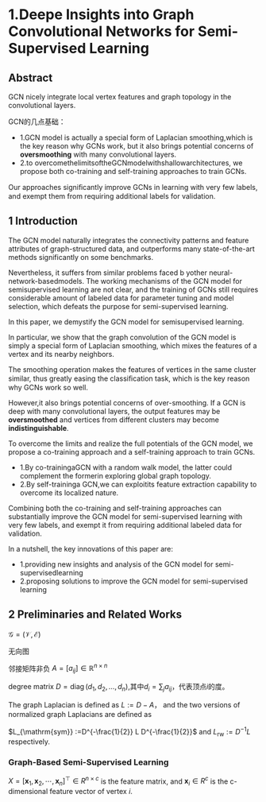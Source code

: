# 1.Deepe Insights into Graph Convolutional Networks for Semi-Supervised Learning

## Abstract 

GCN nicely integrate local vertex features and graph topology in the convolutional layers.

GCN的几点基础：
- 1.GCN model is actually a special form of Laplacian smoothing,which is the key reason why GCNs work, but it also brings potential concerns of **oversmoothing** with many convolutional layers.
- 2.to overcomethelimitsoftheGCNmodelwithshallowarchitectures, we propose both co-training and self-training approaches to train GCNs.

Our approaches signiﬁcantly improve GCNs in learning with very few labels, and exempt them from requiring additional labels for validation.

## 1 Introduction 

The GCN model naturally integrates the connectivity patterns and feature attributes of graph-structured data, and outperforms many state-of-the-art methods significantly on some benchmarks.

Nevertheless, it suffers from similar problems faced b yother neural-network-basedmodels. The working mechanisms of the GCN model for semisupervised learning are not clear, and the training of GCNs still requires considerable amount of labeled data for parameter tuning and model selection, 
which defeats the purpose for semi-supervised learning. 

In this paper, we demystify the GCN model for semisupervised learning.

In particular, we show that the graph convolution of the GCN model is simply a special form of Laplacian smoothing, which mixes the features of a vertex and its nearby neighbors.
 
The smoothing operation makes the features of vertices in the same cluster similar, thus greatly easing the classiﬁcation task, which is the key reason why GCNs work so well.
 
However,it also brings potential concerns of over-smoothing. If a GCN is deep with many convolutional layers, the output features may be **oversmoothed** and vertices from different clusters may become **indistinguishable**.
 
 
 To overcome the limits and realize the full potentials of the GCN model, we propose a co-training approach and a self-training approach to train GCNs.
 
 - 1.By co-trainingaGCN with a random walk model, the latter could complement the formerin exploring global graph topology.
 - 2.By self-traininga GCN,we can exploitits feature extraction capability to overcome its localized nature.
 
 Combining both the co-training and self-training approaches can substantially improve the GCN model for semi-supervised learning with very few labels, and exempt it from requiring additional labeled data for validation.
 
 In a nutshell, the key innovations of this paper are:
 - 1.providing new insights and analysis of the GCN model for semi-supervisedlearning
 - 2.proposing solutions to improve the GCN model for semi-supervised learning
 
 ## 2 Preliminaries and Related Works 
 
 $\mathcal{G}=(\mathcal{V}, \mathcal{E})$

无向图

邻接矩阵非负 $A=\left[a_{i j}\right] \in \mathbb{R}^{n \times n}$

degree matrix $D=\operatorname{diag}\left(d_{1}, d_{2}, \ldots, d_{n}\right)$,其中$d_{i}=\sum_{j} a_{i j}$，代表顶点$i$的度。

The graph Laplacian is defined as $L :=D-A$， and the two versions of normalized graph Laplacians are deﬁned as 

$L_{\mathrm{sym}} :=D^{-\frac{1}{2}} L D^{-\frac{1}{2}}$ and $L_{\mathrm{rw}} :=D^{-1} L$ respectively.


### Graph-Based Semi-Supervised Learning 

$X=\left[\mathbf{x}_{1}, \mathbf{x}_{2}, \cdots, \mathbf{x}_{n}\right]^{\top} \in R^{n \times c}$   is the feature matrix, and $\mathbf{x}_{i} \in R^{c}$   is the c-dimensional feature vector of vertex $i$.





